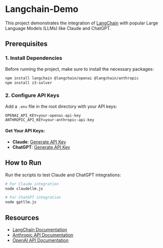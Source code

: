 # Langchain-Demo

This project demonstrates the integration of [LangChain](https://js.langchain.com) with popular Large Language Models (LLMs) like Claude and ChatGPT.

## Prerequisites

### 1. Install Dependencies
Before running the project, make sure to install the necessary packages:

```bash
npm install langchain @langchain/openai @langchain/anthropic
npm install z3-solver
```

### 2. Configure API Keys
Add a `.env` file in the root directory with your API keys:

```plaintext
OPENAI_API_KEY=your-openai-api-key
ANTHROPIC_API_KEY=your-anthropic-api-key
```

#### Get Your API Keys:
- **Claude**: [Generate API Key](https://console.anthropic.com/settings/keys)
- **ChatGPT**: [Generate API Key](https://platform.openai.com/settings/organization/api-keys)

## How to Run

Run the scripts to test Claude and ChatGPT integrations:

```bash
# For Claude integration
node claudellm.js

# For ChatGPT integration
node gptllm.js
```

## Resources

- [LangChain Documentation](https://js.langchain.com/docs/)
- [Anthropic API Documentation](https://docs.anthropic.com/)
- [OpenAI API Documentation](https://platform.openai.com/docs/)
